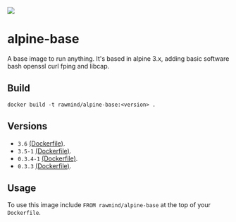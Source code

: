 [![](https://images.microbadger.com/badges/image/rawmind/alpine-base.svg)](https://microbadger.com/images/rawmind/alpine-base "Get your own image badge on microbadger.com")

alpine-base
=============

A base image to run anything. It's based in alpine 3.x, adding basic software bash openssl curl fping and libcap.

## Build

```
docker build -t rawmind/alpine-base:<version> .
```

## Versions

- `3.6` [(Dockerfile)](https://github.com/rawmind0/alpine-base/blob/3.6/Dockerfile).
- `3.5-1` [(Dockerfile)](https://github.com/rawmind0/alpine-base/blob/3.5-1/Dockerfile).
- `0.3.4-1` [(Dockerfile)](https://github.com/rawmind0/alpine-base/blob/0.3.4-1/Dockerfile).
- `0.3.3` [(Dockerfile)](https://github.com/rawmind0/alpine-base/blob/0.3.3/Dockerfile).

## Usage

To use this image include `FROM rawmind/alpine-base` at the top of your `Dockerfile`.
